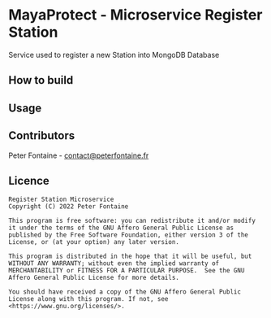 # MayaProtect - Microservice Register Station

Service used to register a new Station into MongoDB Database
<Last build info>

## How to build

## Usage

## Contributors
Peter Fontaine - contact@peterfontaine.fr

## Licence

```plaintext
Register Station Microservice
Copyright (C) 2022 Peter Fontaine

This program is free software: you can redistribute it and/or modify it under the terms of the GNU Affero General Public License as published by the Free Software Foundation, either version 3 of the License, or (at your option) any later version.

This program is distributed in the hope that it will be useful, but WITHOUT ANY WARRANTY; without even the implied warranty of MERCHANTABILITY or FITNESS FOR A PARTICULAR PURPOSE.  See the GNU Affero General Public License for more details.

You should have received a copy of the GNU Affero General Public License along with this program. If not, see <https://www.gnu.org/licenses/>.
```
